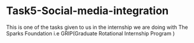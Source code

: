 # Task5-Social-media-integration

This is one of the tasks given to us in the internship we are doing with The Sparks Foundation i.e GRIP(Graduate Rotational Internship Program )



